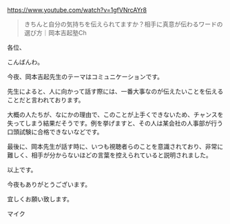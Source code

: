 https://www.youtube.com/watch?v=1gfVNrcAYr8

> きちんと自分の気持ちを伝えられてますか？相手に真意が伝わるワードの選び方｜岡本吉起塾Ch

各位、

こんばんわ。

今夜、岡本吉起先生のテーマはコミュニケーションです。

先生によると、人に向かって話す際には、一番大事なのが伝えたいことを伝えることだと言われております。

大概の人たちが、なにかの理由で、このことが上手くできないため、チャンスを失ってしまう結果だそうです。例を挙げますと、その人は某会社の人事部が行う口頭試験に合格できないなどです。

最後に、岡本先生が話す時に、いつも視聴者らのことを意識されており、非常に難しく、相手が分からないほどの言葉を控えられていると説明されました。

以上です。

今夜もありがとうございます。

宜しくお願い致します。

マイク
